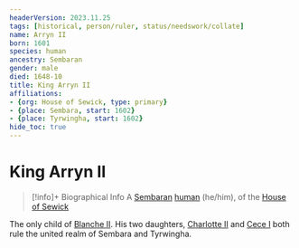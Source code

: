 ```yaml
---
headerVersion: 2023.11.25
tags: [historical, person/ruler, status/needswork/collate]
name: Arryn II
born: 1601
species: human
ancestry: Sembaran
gender: male
died: 1648-10
title: King Arryn II
affiliations:
- {org: House of Sewick, type: primary}
- {place: Sembara, start: 1602}
- {place: Tyrwingha, start: 1602}
hide_toc: true
---
```

# King Arryn II
>[!info]+ Biographical Info
> A [Sembaran](<../../../gazetteer/greater-sembara/sembara/sembara.md>) [human](<../../../species/humans/humans.md>) (he/him), of the [House of Sewick](<../../../groups/sembaran-noble-houses/house-of-sewick.md>)
> 
> 

The only child of [Blanche II](<./blanche-ii.md>). His two daughters, [Charlotte II](<./charlotte-ii.md>) and [Cece I](<./cece-i.md>) both rule the united realm of Sembara and Tyrwingha.


